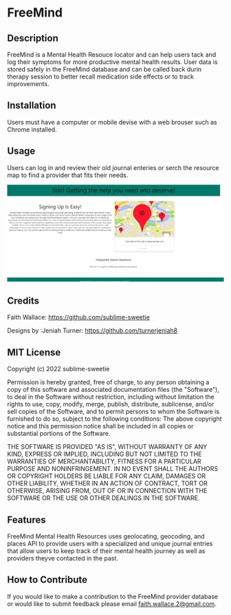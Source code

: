 # FreeMind

## Description

FreeMind is a Mental Health Resouce locator and can help users tack and log their symptoms for more productive mental health results. User data is stored safely in the FreeMind database and can be called back durin therapy session to better recall medication side effects or to track improvements.


## Installation

Users must have a computer or mobile devise with a web brouser such as Chrome installed. 

## Usage

Users can log in and review their old journal enteries or serch the resource map to find a provider that fits their needs.

![resource maps](assets/images/homepage.PNG)

## Credits
Faith Wallace: https://github.com/sublime-sweetie

Designs by :Jeniah Turner: https://github.com/turnerjeniah8




## MIT License

Copyright (c) 2022 sublime-sweetie

Permission is hereby granted, free of charge, to any person obtaining a copy of this software and associated documentation files (the "Software"), to deal in the Software without restriction, including without limitation the rights to use, copy, modify, merge, publish, distribute, sublicense, and/or sell copies of the Software, and to permit persons to whom the Software is furnished to do so, subject to the following conditions: The above copyright notice and this permission notice shall be included in all copies or substantial portions of the Software.

THE SOFTWARE IS PROVIDED "AS IS", WITHOUT WARRANTY OF ANY KIND, EXPRESS OR IMPLIED, INCLUDING BUT NOT LIMITED TO THE WARRANTIES OF MERCHANTABILITY, FITNESS FOR A PARTICULAR PURPOSE AND NONINFRINGEMENT. IN NO EVENT SHALL THE AUTHORS OR COPYRIGHT HOLDERS BE LIABLE FOR ANY CLAIM, DAMAGES OR OTHER LIABILITY, WHETHER IN AN ACTION OF CONTRACT, TORT OR OTHERWISE, ARISING FROM, OUT OF OR IN CONNECTION WITH THE SOFTWARE OR THE USE OR OTHER DEALINGS IN THE SOFTWARE.

## Features

FreeMind Mental Health Resources uses geolocating, geocoding, and places API to provide users with a specialized and unique journal entries that allow users to keep track of their mental health journey as well as providers theyve contacted in the past. 

## How to Contribute

If you would like to make a contribution to the FreeMind provider database or would like to submit feedback please email faith.wallace.2@gmail.com.


